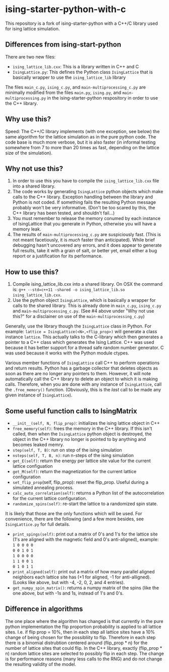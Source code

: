 # ising-starter-python-with-c
This repository is a fork of ising-starter-python with a C++/C library used for ising lattice simulation.

## Differences from ising-start-python
There are two new files:
- `ising_lattice_lib.cxx`: This is a library written in C++ and C
- `IsingLattice.py`: This defines the Python class `IsingLattice` that is basically wrapper to use the `ising_lattice_lib` library

The files `main_c.py`, `ising_c.py`, and `main-multiprocessing_c.py` are minimally modified from the files `main.py`, `ising.py`, and `main-multiprocessing.py` in the ising-starter-python respository in order to use the C++ library.

## Why use this?
Speed: The C++/C library implements (with one exception, see below) the same algorithm for the lattice simulation as in the pure python code. The code base is much more verbose, but it is also faster (in informal testing somewhere from 7 to more than 20 times as fast, depending on the lattice size of the simulation).

## Why not use this?
1. In order to use this you have to compile the `ising_lattice_lib.cxx` file into a shared library.
2. The code works by generating `IsingLattice` python objects which make calls to the C++ library. Exception handling between the library and Python is not coded. If something fails the resulting Python message probably won't be very informative. (Don't be too scared by this, the C++ library has been tested, and shouldn't fail...)
3. You must remember to release the memory conumed by each instance of IsingLattice that you generate in Python, otherwise you will have a memory leak.
4. The results of `main-multiprocessing_c.py` are suspiciously fast. (This is not meant facetiously, it is *much* faster than anticipated). While brief debugging hasn't uncovered any errors, and it does appear to generate full results, take it with a grain of salt, or better yet, email either a bug report or a justification for its performance.

## How to use this?
1. Compile ising_lattice_lib.cxx into a shared library. On OSX the command is: `g++ --std=c++11 -shared -o ising_lattice_lib.so ising_lattice_lib.cxx`. 
2. Use the python object `IsingLattice`, which is basically a wrapper for calls to the shared library. This is already done in `main_c.py`, `ising_c.py` and `main-multiprocessing_c.py`. (See #4 above under "Why not use this?" for a disclainer on use of the `main-multiprocessing_c.py`)

Generally, use the library though the `IsingLattice` class in Python. For example:
  `lattice = IsingLattice(<N>,<flip_prop>)` will generate a class instance `lattice`. This actually talks to the C-library which then generates a pointer to a C++ class which generates the Ising Lattice. C++ was used because it has better support for a thread safe random number generator. C was used because it works with the Python module ctypes.
  
  Various member functions of `IsingLattice` call C++ to perform operations and return results. Python has a garbage collector that deletes objects as soon as there are no longer any pointers to them. However, it will note automatically call the C++ library to delete an object to which it is making calls. Therefore, when you are done with any instance of `IsingLattice`, call the `.free_memory()` function. (Obviously, this is the *last* call to be made any given instance of `IsingLattice`).
  
  ## Some useful function calls to IsingMatrix
  
  - `__init__(self, N, flip_prop)`: initializes the ising lattice object in C++
  - `free_memory(self)`: frees the memory in the C++ library. If this isn't called, then when the `IsingLattice` python object is destroyed, the object in the C++ library no longer is pointed to by anything and becomes leaked memry.
  - `step(self, T, B)`: run on step of the ising simulation
  - `nsteps(self, T, B, n)`: run n-steps of the ising simulation
  - `get_E(self)`: return the energy per lattice site value for the current lattice configuation
  - `get_M(self)`: return the magnetization for the current lattice configuration
  - `set_flip_prop`(self, flip_prop): reset the flip_prop. Useful during a simulated annealing process.
  - `calc_auto_correlation(self)`: returns a Python list of the autocorrelation for the current lattice configuration.
  - `randomize_spins(self)`: re-start the lattice to a randomized spin state.
  
  It is likely that those are the only functions which will be used. For convenience,
  there are the following (and a few more besides, see `IsingLattice.py` for full details.
  - `print_spings(self)`: print out a matrix of 0's and 1's for the lattice site (1's are aligned with the magnetic field and 0's anti-aligned), example:  
     `1 0 0 0 0`  
     `0 0 1 0 1`  
     `1 0 0 0 0`    
     `1 1 0 0 1`      
     `0 1 0 1 1`  
 - `print_aligned(self)`: print out a matrix of how many parallel aligned neighbors each lattice site has (+1 for aligned, -1 for anti-alligned). (Looks like above, but with -4, -2, 0, 2, and 4 entries).
 - `get_numpy_spin_matrix()`: returns a numpy matrix of the spins (like the one above, but with -1s and 1s, instead of 1's and 0's.
 
## Difference in algorithms

The one place where the algorithm has changed is that currently in the pure python implementation the flip proportion probability is applied to all lattice sites. I.e. if flip prop = 10%, then in each step all lattice sites have a 10% change of being chosen for the possibliity to flip. Therefore in each step there is a binomial distrubtion centered around (flip_prop * n) for the number of lattice sites that could flip. In the C++ library, exactly (flip_prop * n) random lattice sites are selected to possibly flip in each step. The change is for performance reasons (many less calls to the RNG) and do not change the resulting validity of the model.
